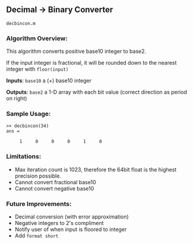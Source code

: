 ## Decimal -> Binary Converter
`decbincon.m`

### Algorithm Overview:
This algorithm converts positive base10 integer to base2. 

If the input integer is fractional, it will be rounded down to the nearest integer with `floor(input)`


__Inputs__: `base10` a (+) base10 integer

__Outputs__: `base2` a 1-D array with each bit value (correct direction as period on right)



### Sample Usage: 
```
>> decbincon(34)
ans =

     1     0     0     0     1     0

```

### Limitations:
- Max iteration count is 1023, therefore the 64bit float is the highest precision possible.
- Cannot convert fractional base10
- Cannot convert negative base10



### Future Improvements:
- Decimal conversion (with error approximation)  
- Negative integers to 2's compliment
- Notify user of when input is floored to integer
- Add `format short`
